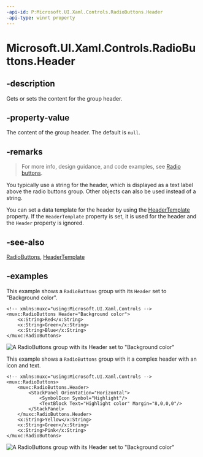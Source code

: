 ```yaml
---
-api-id: P:Microsoft.UI.Xaml.Controls.RadioButtons.Header
-api-type: winrt property
---
```


# Microsoft.UI.Xaml.Controls.RadioButtons.Header

<!--
public object Header { get; set; }
-->

## -description

Gets or sets the content for the group header.

## -property-value

The content of the group header. The default is `null`.

## -remarks

> For more info, design guidance, and code examples, see [Radio buttons](/windows/apps/design/controls/radio-button).

You typically use a string for the header, which is displayed as a text label above the radio buttons group. Other objects can also be used instead of a string.

You can set a data template for the header by using the [HeaderTemplate](radiobuttons_headertemplate.md) property. If the `HeaderTemplate` property is set, it is used for the header and the `Header` property is ignored.

## -see-also

[RadioButtons](radiobuttons.md), [HeaderTemplate](radiobuttons_headertemplate.md)

## -examples

This example shows a `RadioButtons` group with its `Header` set to "Background color".

```xaml
<!-- xmlns:muxc="using:Microsoft.UI.Xaml.Controls -->
<muxc:RadioButtons Header="Background color">
    <x:String>Red</x:String>
    <x:String>Green</x:String>
    <x:String>Blue</x:String>
</muxc:RadioButtons>
```

![A RadioButtons group with its Header set to "Background color"](images/radiobuttons/radiobuttons-default-group.png)

This example shows a `RadioButtons` group with it a complex header with an icon and text.

```xaml
<!-- xmlns:muxc="using:Microsoft.UI.Xaml.Controls -->
<muxc:RadioButtons>
    <muxc:RadioButtons.Header>
        <StackPanel Orientation="Horizontal">
            <SymbolIcon Symbol="Highlight"/>
            <TextBlock Text="Highlight color" Margin="8,0,0,0"/>
        </StackPanel>
    </muxc:RadioButtons.Header>
    <x:String>Yellow</x:String>
    <x:String>Green</x:String>
    <x:String>Pink</x:String>
</muxc:RadioButtons>
```

![A RadioButtons group with its Header set to "Background color"](images/radiobuttons/radiobuttons-header-icon.png)
